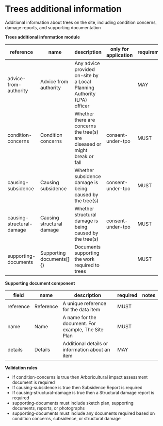 # Trees additional information

Additional information about trees on the site, including condition concerns, 
damage reports, and supporting documentation


**Trees additional information module**

| reference | name | description | only for application | requirement | notes |
| --- | --- | --- | --- | --- | --- |
| advice-from-authority | Advice from authority | Any advice provided on-site by a Local Planning Authority (LPA) officer |  | MAY |  |
| condition-concerns | Condition concerns | Whether there are concerns the tree(s) are diseased or might break or fall | consent-under-tpo | MUST |  |
| causing-subsidence | Causing subsidence | Whether subsidence damage is being caused by the tree(s) | consent-under-tpo | MUST |  |
| causing-structural-damage | Causing structural damage | Whether structural damage is being caused by the tree(s) | consent-under-tpo | MUST |  |
| supporting-documents | Supporting documents[]{} | Documents supporting the work required to trees |  | MUST |  |


**Supporting document component**

field | name | description | required | notes
-- | -- | -- | -- | --
reference | Reference | A unique reference for the data item | MUST | 
name | Name | A name for the document. For example, The Site Plan | MUST | 
details | Details | Additional details or information about an item | MAY | 

**Validation rules**

- If condition-concerns is true then Arboricultural impact assessment document is required
- If causing-subsidence is true then Subsidence Report is required
- If causing-structural-damage is true then a Structural damage report is required
- supporting-documents must include sketch plan, supporting documents, reports, or photographs
- supporting-documents must include any documents required based on condition concerns, subsidence, or structural damage
